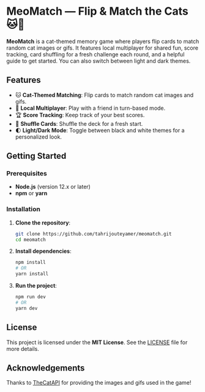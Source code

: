# MeoMatch — Flip & Match the Cats 🐱🎴

**MeoMatch** is a cat-themed memory game where players flip cards to match random cat images or gifs. It features local multiplayer for shared fun, score tracking, card shuffling for a fresh challenge each round, and a helpful guide to get started. You can also switch between light and dark themes.

## Features
- 🐱 **Cat-Themed Matching**: Flip cards to match random cat images and gifs.
- 👥 **Local Multiplayer**: Play with a friend in turn-based mode.
- 🏆 **Score Tracking**: Keep track of your best scores.
- 🔄 **Shuffle Cards**: Shuffle the deck for a fresh start.
- 🌓 **Light/Dark Mode**: Toggle between black and white themes for a personalized look.

## Getting Started

### Prerequisites
- **Node.js** (version 12.x or later)
- **npm** or **yarn**

### Installation

1. **Clone the repository**:
    ```bash
    git clone https://github.com/tahrijouteyamer/meomatch.git
    cd meomatch
    ```

2. **Install dependencies**:
    ```bash
    npm install
    # OR
    yarn install
    ```

3. **Run the project**:
    ```bash
    npm run dev
    # OR
    yarn dev
    ```

## License
This project is licensed under the **MIT License**. See the [LICENSE](LICENSE) file for more details.

## Acknowledgements
Thanks to [TheCatAPI](https://thecatapi.com/) for providing the images and gifs used in the game!
